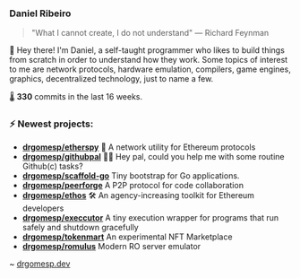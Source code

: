 ### Daniel Ribeiro
>  "What I cannot create, I do not understand" — Richard Feynman

👋 Hey there! I'm Daniel, a self-taught programmer who likes to build things from scratch
in order to understand how they work. Some topics of interest to me are network
protocols, hardware emulation, compilers, game engines, graphics, decentralized 
technology, just to name a few.

🌡️ **330** commits in the last 16 weeks.

### ⚡ Newest projects:

- **[drgomesp/etherspy](https://github.com/drgomesp/etherspy)** 🧪 A network utility for Ethereum protocols<br/>
- **[drgomesp/githubpal](https://github.com/drgomesp/githubpal)** 👷🏽 Hey pal, could you help me with some routine Github(c) tasks?<br/>
- **[drgomesp/scaffold-go](https://github.com/drgomesp/scaffold-go)** Tiny bootstrap for Go applications.<br/>
- **[drgomesp/peerforge](https://github.com/drgomesp/peerforge)** A P2P protocol for code collaboration<br/>
- **[drgomesp/ethos](https://github.com/drgomesp/ethos)** :hammer_and_wrench: An agency-increasing toolkit for Ethereum developers<br/>
- **[drgomesp/execcutor](https://github.com/drgomesp/execcutor)** A tiny execution wrapper for programs that run safely and shutdown gracefully<br/>
- **[drgomesp/tokenmart](https://github.com/drgomesp/tokenmart)** An experimental NFT Marketplace<br/>
- **[drgomesp/romulus](https://github.com/drgomesp/romulus)** Modern RO server emulator<br/>


~ [drgomesp.dev][2]

[2]: https://drgomesp.dev
